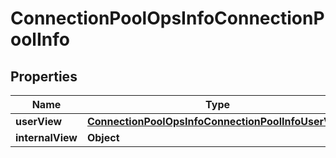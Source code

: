 

# ConnectionPoolOpsInfoConnectionPoolInfo


## Properties

Name | Type | Description | Notes
------------ | ------------- | ------------- | -------------
**userView** | [**ConnectionPoolOpsInfoConnectionPoolInfoUserView**](ConnectionPoolOpsInfoConnectionPoolInfoUserView.md) |  |  [optional]
**internalView** | **Object** |  |  [optional]



